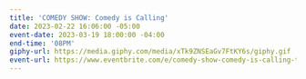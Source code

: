 ```yaml
---
title: 'COMEDY SHOW: Comedy is Calling'
date: 2023-02-22 16:06:00 -05:00
event-date: 2023-03-19 18:00:00 -04:00
end-time: '08PM'
giphy-url: https://media.giphy.com/media/xTk9ZNSEaGv7FtKY6s/giphy.gif
event-url: https://www.eventbrite.com/e/comedy-show-comedy-is-calling-tickets-559045709767
---
```


